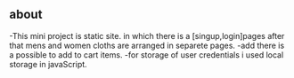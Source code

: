 ## about
-This mini project is static site. in which there is a [singup,login]pages after that mens and women cloths are arranged in separete pages.
-add there is a possible to add to cart items.
-for storage of user credentials  i used local storage in javaScript.